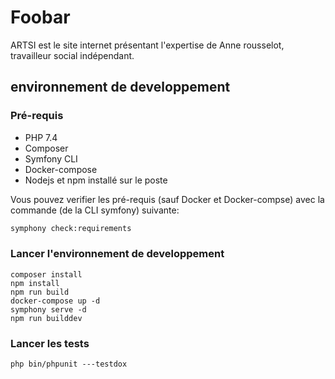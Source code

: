 # Foobar

ARTSI est le site internet présentant l'expertise de Anne rousselot, travailleur social indépendant.

## environnement de developpement

### Pré-requis

- PHP 7.4
- Composer
- Symfony CLI
- Docker-compose
- Nodejs et npm installé sur le poste

Vous pouvez verifier les pré-requis (sauf Docker et Docker-compse) avec la commande (de la CLI symfony) suivante:

```bash
symphony check:requirements
```

### Lancer l'environnement de developpement

```
composer install
npm install
npm run build
docker-compose up -d
symphony serve -d
npm run builddev
```

### Lancer les tests

```
php bin/phpunit ---testdox

```

